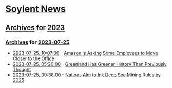 # [Soylent News](../../../README.md)

## [Archives](../../index.md) for [2023](../index.md)

### [Archives](../../index.md) for [2023-07-25](index.md)

* [2023-07-25, 10:07:00](https://soylentnews.org/article.pl?sid=23/07/24/0111211&from=rss) - [Amazon is Asking Some Employees to Move Closer to the Office](https://soylentnews.org/article.pl?sid=23/07/24/0111211&from=rss)
* [2023-07-25, 05:20:00](https://soylentnews.org/article.pl?sid=23/07/24/012241&from=rss) - [Greenland Has Greener History Than Previously Thought](https://soylentnews.org/article.pl?sid=23/07/24/012241&from=rss)
* [2023-07-25, 00:38:00](https://soylentnews.org/article.pl?sid=23/07/24/0051252&from=rss) - [Nations Aim to Ink Deep Sea Mining Rules by 2025](https://soylentnews.org/article.pl?sid=23/07/24/0051252&from=rss)
